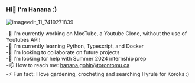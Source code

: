 ### Hi👋 I'm Hanana :)


![imageedit_11_7419271839](https://github.com/hananagohir/hananagohir/assets/73364515/7c3d3686-a49f-4393-a111-0400415561de)





-🔭 I’m currently working on MooTube, a Youtube Clone, without the use of Youtubes API!  
-🌱 I’m currently learning Python, Typescript, and Docker  
-👯 I’m looking to collaborate on future projects  
-🤔 I’m looking for help with Summer 2024 internship prep  
-📫 How to reach me: hanana.gohir@torontomu.ca  
-⚡ Fun fact: I love gardening, crocheting and searching Hyrule for Koroks :) 

